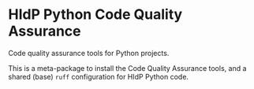 # HIdP Python Code Quality Assurance

Code quality assurance tools for Python projects.

This is a meta-package to install the Code Quality Assurance tools,
and a shared (base) `ruff` configuration for HIdP Python code. 

